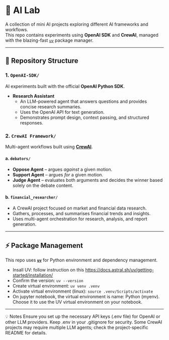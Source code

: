 # 🧪 AI Lab

A collection of mini AI projects exploring different AI frameworks and workflows.  
This repo contains experiments using **OpenAI SDK** and **CrewAI**, managed with the blazing-fast [`uv`](https://github.com/astral-sh/uv) package manager.

---

## 📂 Repository Structure

### **1. `OpenAI-SDK/`**
AI experiments built with the official **OpenAI Python SDK**.

- **Research Assistant**
  - An LLM-powered agent that answers questions and provides concise research summaries.
  - Uses the OpenAI API for text generation.
  - Demonstrates prompt design, context passing, and structured responses.

### **2. `CrewAI Framework/`**
Multi-agent workflows built using **[CrewAI](https://docs.crewai.com/)**.

#### **a. `debators/`**
- **Oppose Agent** – argues *against* a given motion.
- **Support Agent** – argues *for* a given motion.
- **Judge Agent** – evaluates both arguments and decides the winner based solely on the debate content.

#### **b. `financial_researcher/`**
- A CrewAI project focused on market and financial data research.
- Gathers, processes, and summarises financial trends and insights.
- Uses multi-agent orchestration for research, analysis, and report generation.

---

## ⚡ Package Management
This repo uses **[`uv`](https://github.com/astral-sh/uv)** for Python environment and dependency management.

* Insall UV: follow instruction on this https://docs.astral.sh/uv/getting-started/installation/
* Confirm the version: `uv --version`
* Create virtual environment: `uv venv .venv`
* Activate virtual environment (linux): `source .venv/Scripts/activate`
* On jupyter notebook, the virtual environment is name: Python (myenv). Choose it to use the UV virtual environment on your notebook.

--- 

💡 Notes
Ensure you set up the necessary API keys (.env file) for OpenAI or other LLM providers. Keep .env in your .gitignore for security. Some CrewAI projects may require multiple LLM agents; check the project-specific README for details.